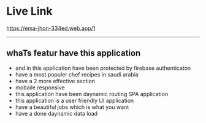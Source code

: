 # Live Link 
 https://ema-jhon-334ed.web.app/1
<hr>

## whaTs featur have this application 
* and in this application have been protected by firebase authenticaton
* have a most populer chef recipes in saudi arabia 
* have a  2 more effective section 
* mobaile responsive
* this application have been daynamic routing SPA application
* this application is a user friendly UI application
* have a beautiful jobs which is what you want 
* have a done daynamic data load